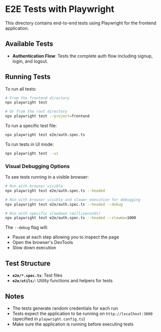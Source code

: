 # E2E Tests with Playwright

This directory contains end-to-end tests using Playwright for the frontend application.

## Available Tests

- **Authentication Flow**: Tests the complete auth flow including signup, login, and logout.

## Running Tests

To run all tests:

```bash
# From the frontend directory
npx playwright test

# Or from the root directory
npx playwright test --project=frontend
```

To run a specific test file:

```bash
npx playwright test e2e/auth.spec.ts
```

To run tests in UI mode:

```bash
npx playwright test --ui
```

### Visual Debugging Options

To see tests running in a visible browser:

```bash
# Run with browser visible
npx playwright test e2e/auth.spec.ts --headed

# Run with browser visible and slower execution for debugging
npx playwright test e2e/auth.spec.ts --headed --debug

# Run with specific slowdown (milliseconds)
npx playwright test e2e/auth.spec.ts --headed --slowmo=1000
```

The `--debug` flag will:

- Pause at each step allowing you to inspect the page
- Open the browser's DevTools
- Slow down execution

## Test Structure

- **`e2e/*.spec.ts`**: Test files
- **`e2e/utils/`**: Utility functions and helpers for tests

## Notes

- The tests generate random credentials for each run
- Tests expect the application to be running on `http://localhost:3000` (specified in `playwright.config.ts`)
- Make sure the application is running before executing tests
